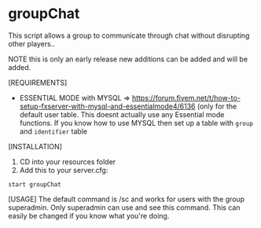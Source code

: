 # groupChat
This script allows a group to communicate through chat without disrupting other players..

NOTE this is only an early release new additions can be added and will be added.


[REQUIREMENTS]

* ESSENTIAL MODE with MYSQL => https://forum.fivem.net/t/how-to-setup-fxserver-with-mysql-and-essentialmode4/6136 (only for the default user table. This doesnt actually use any Essential mode functions. If you know how to use MYSQL then set up a table with `group` and `identifier` table

[INSTALLATION]
1) CD into your resources folder
2) Add this to your server.cfg:
 ```
 start groupChat
 ```
 
[USAGE]
The default command is /sc and works for users with the group superadmin. Only superadmin can use and see this command. This can easily be changed if you know what you're doing.
